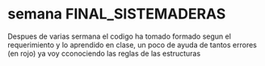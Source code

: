 # semana FINAL_SISTEMADERAS
Despues de varias sermana el codigo ha tomado formado segun el requerimiento y lo aprendido en clase, un poco de ayuda de tantos errores (en rojo) ya voy cconociendo las reglas de las estructuras
